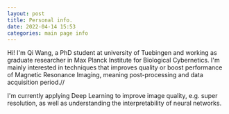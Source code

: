 ```yaml
---
layout: post
title: Personal info.
date: 2022-04-14 15:53
categories: main page info
---
```


Hi! I'm Qi Wang, a PhD student at university of Tuebingen and working as graduate researcher in Max Planck Institute for Biological Cybernetics. I'm mainly interested in techniques that improves quality or boost performance of Magnetic Resonance Imaging, meaning post-processing and data acquisition period.//

I'm currently applying Deep Learning to improve image quality, e.g. super resolution, as well as understanding the interpretability of neural networks.

 
